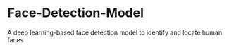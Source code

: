 # Face-Detection-Model
A deep learning-based face detection model to identify and locate human faces
